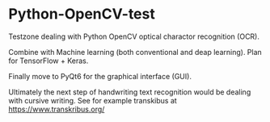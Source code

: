 # Python-OpenCV-test
Testzone dealing with Python OpenCV optical charactor recognition (OCR).

Combine with Machine learning (both conventional and deap learning).
Plan for TensorFlow + Keras.

Finally move to PyQt6 for the graphical interface (GUI).

Ultimately the next step of handwriting text recognition would be dealing with
cursive writing. See for example transkibus at https://www.transkribus.org/

